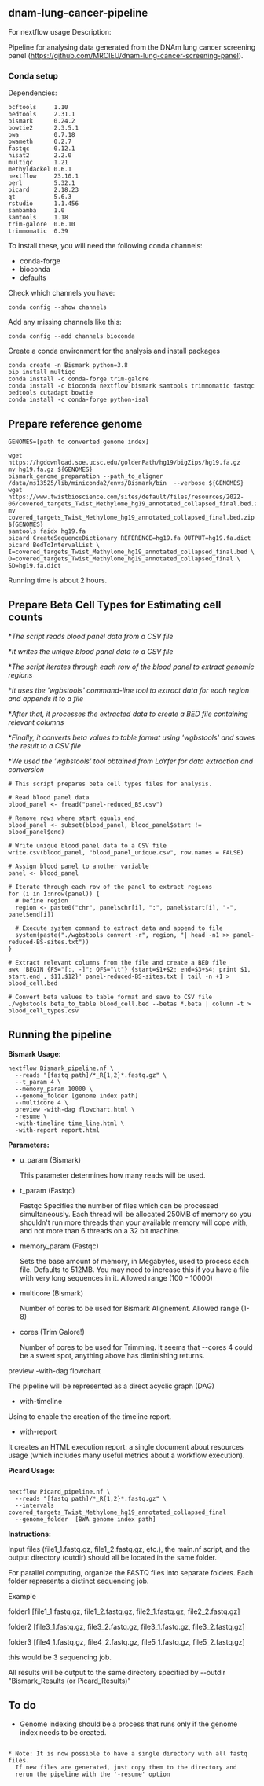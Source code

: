 ## dnam-lung-cancer-pipeline

For nextflow usage Description:

Pipeline for analysing data generated from the DNAm lung cancer screening panel (https://github.com/MRCIEU/dnam-lung-cancer-screening-panel).

### Conda setup

Dependencies:

    bcftools     1.10         
    bedtools     2.31.1
    bismark      0.24.2        
    bowtie2      2.3.5.1
    bwa          0.7.18 
    bwameth      0.2.7
    fastqc       0.12.1        
    hisat2       2.2.0         
    multiqc      1.21 
    methyldackel 0.6.1
    nextflow     23.10.1
    perl         5.32.1 
    picard       2.18.23 
    qt           5.6.3         
    rstudio      1.1.456
    sambamba     1.0
    samtools     1.18 
    trim-galore  0.6.10        
    trimmomatic  0.39 
    
To install these, you will need the following conda channels:
  - conda-forge
  - bioconda
  - defaults

Check which channels you have:
```
conda config --show channels
```

Add any missing channels like this:
```
conda config --add channels bioconda
```

Create a conda environment for the analysis and install packages
```
conda create -n Bismark python=3.8
pip install multiqc
conda install -c conda-forge trim-galore
conda install -c bioconda nextflow bismark samtools trimmomatic fastqc bedtools cutadapt bowtie
conda install -c conda-forge python-isal
```

## Prepare reference genome

```
GENOMES=[path to converted genome index]

wget https://hgdownload.soe.ucsc.edu/goldenPath/hg19/bigZips/hg19.fa.gz
mv hg19.fa.gz ${GENOMES}
bismark_genome_preparation --path_to_aligner /data/ms13525/lib/miniconda2/envs/Bismark/bin  --verbose ${GENOMES}
wget https://www.twistbioscience.com/sites/default/files/resources/2022-06/covered_targets_Twist_Methylome_hg19_annotated_collapsed_final.bed.zip
mv covered_targets_Twist_Methylome_hg19_annotated_collapsed_final.bed.zip ${GENOMES}
samtools faidx hg19.fa
picard CreateSequenceDictionary REFERENCE=hg19.fa OUTPUT=hg19.fa.dict
picard BedToIntervalList \
I=covered_targets_Twist_Methylome_hg19_annotated_collapsed_final.bed \
O=covered_targets_Twist_Methylome_hg19_annotated_collapsed_final \
SD=hg19.fa.dict

```
Running time is about 2 hours.

## Prepare Beta Cell Types for Estimating cell counts

**The script reads blood panel data from a CSV file*

**It writes the unique blood panel data to a CSV file*

**The script iterates through each row of the blood panel to extract genomic regions*

**It uses the 'wgbstools' command-line tool to extract data for each region and appends it to a file*

**After that, it processes the extracted data to create a BED file containing relevant columns*

**Finally, it converts beta values to table format using 'wgbstools' and saves the result to a CSV file*

**We used the 'wgbstools' tool obtained from LoYfer for data extraction and conversion*

```
# This script prepares beta cell types files for analysis.

# Read blood panel data
blood_panel <- fread("panel-reduced_BS.csv")

# Remove rows where start equals end
blood_panel <- subset(blood_panel, blood_panel$start != blood_panel$end)

# Write unique blood panel data to a CSV file
write.csv(blood_panel, "blood_panel_unique.csv", row.names = FALSE)

# Assign blood panel to another variable
panel <- blood_panel

# Iterate through each row of the panel to extract regions
for (i in 1:nrow(panel)) {
  # Define region
  region <- paste0("chr", panel$chr[i], ":", panel$start[i], "-", panel$end[i])
  
  # Execute system command to extract data and append to file
  system(paste("./wgbstools convert -r", region, "| head -n1 >> panel-reduced-BS-sites.txt"))
}

# Extract relevant columns from the file and create a BED file
awk 'BEGIN {FS="[:, -]"; OFS="\t"} {start=$1+$2; end=$3+$4; print $1, start,end , $11,$12}' panel-reduced-BS-sites.txt | tail -n +1 > blood_cell.bed

# Convert beta values to table format and save to CSV file
./wgbstools beta_to_table blood_cell.bed --betas *.beta | column -t > blood_cell_types.csv
```


## Running the pipeline

**Bismark Usage:**

```
nextflow Bismark_pipeline.nf \
  --reads "[fastq path]/*_R{1,2}*.fastq.gz" \
  --t_param 4 \
  --memory_param 10000 \
  --genome_folder [genome index path]
  --multicore 4 \
  preview -with-dag flowchart.html \
  -resume \
  -with-timeline time_line.html \
  -with-report report.html
```
**Parameters:**

- u_param (Bismark)

  This parameter determines how many reads will be used. 

- t_param (Fastqc)

  Fastqc Specifies the number of files which can be processed
  simultaneously. Each thread will be allocated 250MB of memory so you
  shouldn't run more threads than your available memory will cope
  with, and not more than 6 threads on a 32 bit machine.

- memory_param (Fastqc)

  Sets the base amount of memory, in Megabytes, used to process each
  file. Defaults to 512MB. You may need to increase this if you have a
  file with very long sequences in it. Allowed range (100 - 10000)

- multicore (Bismark)

  Number of cores to be used for Bismark Alignement. Allowed range (1-8)

- cores (Trim Galore!)

  Number of cores to be used for Trimming. It seems that --cores 4 could be a sweet spot, anything above has diminishing returns.    

 preview -with-dag flowchart
 
 The pipeline will be represented as a direct acyclic graph (DAG)

- with-timeline
 
 Using to enable the creation of the timeline report.

- with-report
 
 It creates an HTML execution report: a single document about resources usage (which includes many useful metrics about a workflow execution).

**Picard Usage:**

```

nextflow Picard_pipeline.nf \
  --reads "[fastq path]/*_R{1,2}*.fastq.gz" \
  --intervals covered_targets_Twist_Methylome_hg19_annotated_collapsed_final
  --genome_folder  [BWA genome index path]

```


**Instructions:**

Input files (file1_1.fastq.gz, file1_2.fastq.gz, etc.), the main.nf script, and the output directory (outdir) should all be located in the same folder.

For parallel computing, organize the FASTQ files into separate folders. Each folder represents a distinct sequencing job.

Example 

folder1 [file1_1.fastq.gz, file1_2.fastq.gz, file2_1.fastq.gz, file2_2.fastq.gz]

folder2 [file3_1.fastq.gz, file3_2.fastq.gz, file3_1.fastq.gz, file3_2.fastq.gz]

folder3 [file4_1.fastq.gz, file4_2.fastq.gz, file5_1.fastq.gz, file5_2.fastq.gz]

this would be 3 sequencing job. 

All results will be output to the same directory specified by --outdir "Bismark_Results (or Picard_Results)"


## To do

* Genome indexing should be a process that runs only if the genome index needs to be created.
```

* Note: It is now possible to have a single directory with all fastq files.
  If new files are generated, just copy them to the directory and
  rerun the pipeline with the '-resume' option
